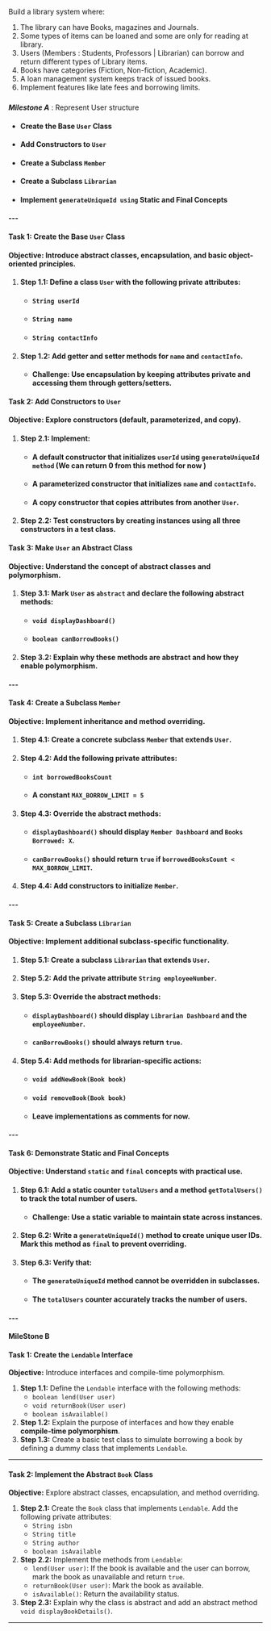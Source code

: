 Build a library system where:

1. The library can have Books, magazines and Journals.
2. Some types of items can be loaned and some are only for reading at library.
3. Users (Members : Students, Professors | Librarian) can borrow and return different types of Library items.
4. Books have categories (Fiction, Non-fiction, Academic).
5. A loan management system keeps track of issued books.
6. Implement features like late fees and borrowing limits.

### 

***Milestone A*** : Represent User structure

- #### **Create the Base `User` Class**

- #### **Add Constructors to `User`**

- #### **Create a Subclass `Member`**

- #### **Create a Subclass `Librarian`**

- #### **Implement** `generateUniqueId using` **Static and Final Concepts**

#### ---

#### **Task 1: Create the Base `User` Class**

#### **Objective:** Introduce abstract classes, encapsulation, and basic object-oriented principles.

1. #### **Step 1.1:** Define a class `User` with the following private attributes:

    * #### `String userId`

    * #### `String name`

    * #### `String contactInfo`

2. #### **Step 1.2:** Add getter and setter methods for `name` and `contactInfo`.

    * #### **Challenge:** Use encapsulation by keeping attributes private and accessing them through getters/setters.

#### 

#### **Task 2: Add Constructors to `User`**

#### **Objective:** Explore constructors (default, parameterized, and copy).

1. #### **Step 2.1:** Implement:

    * #### A **default constructor** that initializes `userId` using `generateUniqueId method` (We can return 0 from this method for now )

    * #### A **parameterized constructor** that initializes `name` and `contactInfo`.

    * #### A **copy constructor** that copies attributes from another `User`.

2. #### **Step 2.2:** Test constructors by creating instances using all three constructors in a test class.

#### **Task 3: Make `User` an Abstract Class**

#### **Objective:** Understand the concept of abstract classes and polymorphism.

1. #### **Step 3.1:** Mark `User` as `abstract` and declare the following abstract methods:

    * #### `void displayDashboard()`

    * #### `boolean canBorrowBooks()`

2. #### **Step 3.2:** Explain why these methods are abstract and how they enable polymorphism.



#### ---

#### **Task 4: Create a Subclass `Member`**

#### **Objective:** Implement inheritance and method overriding.

1. #### **Step 4.1:** Create a concrete subclass `Member` that extends `User`.

2. #### **Step 4.2:** Add the following private attributes:

    * #### `int borrowedBooksCount`

    * #### A constant `MAX_BORROW_LIMIT = 5`

3. #### **Step 4.3:** Override the abstract methods:

    * #### `displayDashboard()` should display `Member Dashboard` and `Books Borrowed: X`.

    * #### `canBorrowBooks()` should return `true` if `borrowedBooksCount < MAX_BORROW_LIMIT`.

4. #### **Step 4.4:** Add constructors to initialize `Member`.

#### ---

#### **Task 5: Create a Subclass `Librarian`**

#### **Objective:** Implement additional subclass-specific functionality.

1. #### **Step 5.1:** Create a subclass `Librarian` that extends `User`.

2. #### **Step 5.2:** Add the private attribute `String employeeNumber`.

3. #### **Step 5.3:** Override the abstract methods:

    * #### `displayDashboard()` should display `Librarian Dashboard` and the `employeeNumber`.

    * #### `canBorrowBooks()` should always return `true`.

4. #### **Step 5.4:** Add methods for librarian-specific actions:

    * #### `void addNewBook(Book book)`

    * #### `void removeBook(Book book)`

    * #### Leave implementations as comments for now.

#### ---

#### **Task 6: Demonstrate Static and Final Concepts**

#### **Objective:** Understand `static` and `final` concepts with practical use.

1. #### **Step 6.1:** Add a static counter `totalUsers` and a method `getTotalUsers()` to track the total number of users.

    * #### **Challenge:** Use a static variable to maintain state across instances.

2. #### **Step 6.2:** Write a `generateUniqueId()` method to create unique user IDs. Mark this method as `final` to prevent overriding.

3. #### **Step 6.3:** Verify that:

    * #### The `generateUniqueId` method cannot be overridden in subclasses.

    * #### The `totalUsers` counter accurately tracks the number of users.

#### ---

#### MileStone B

#### **Task 1: Create the `Lendable` Interface**

**Objective:** Introduce interfaces and compile-time polymorphism.

1. **Step 1.1:** Define the `Lendable` interface with the following methods:
    * `boolean lend(User user)`
    * `void returnBook(User user)`
    * `boolean isAvailable()`
2. **Step 1.2:** Explain the purpose of interfaces and how they enable **compile-time polymorphism**.
3. **Step 1.3:** Create a basic test class to simulate borrowing a book by defining a dummy class that implements `Lendable`.

---

#### **Task 2: Implement the Abstract `Book` Class**

**Objective:** Explore abstract classes, encapsulation, and method overriding.

1. **Step 2.1:** Create the `Book` class that implements `Lendable`. Add the following private attributes:
    * `String isbn`
    * `String title`
    * `String author`
    * `boolean isAvailable`
2. **Step 2.2:** Implement the methods from `Lendable`:
    * `lend(User user)`: If the book is available and the user can borrow, mark the book as unavailable and return `true`.
    * `returnBook(User user)`: Mark the book as available.
    * `isAvailable()`: Return the availability status.
3. **Step 2.3:** Explain why the class is abstract and add an abstract method `void displayBookDetails()`.

---


